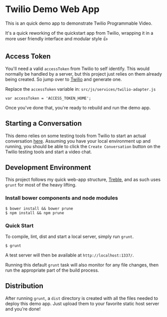 # Twilio Demo Web App

This is an quick demo app to demonstrate Twilio Programmable Video.

It's a quick reworking of the quickstart app from Twilio, wrapping it in a more user friendly interface and modular style :thumbsup:

## Access Token

You'll need a valid `accessToken` from Twilio to self identify. This would normally be handled by a server, but this project just relies on them already being created. So jump over  to [Twilio](https://www.twilio.com/user/account/video/getting-started?step=2&platform=javascript&environment=maclinux) and generate one.

Replace the `accessToken` variable in: `src/js/services/twilio-adapter.js`

```
var accessToken = 'ACCESS_TOKEN_HOME';
```

Once you've done that, you're ready to rebuild and run the demo app.

## Starting a Conversation

This demo relies on some testing tools from Twilio to start an actual conversation [here](https://www.twilio.com/user/account/video/getting-started?platform=javascript&step=3). Assuming you have your local environment up and running, you should be able to click the `Create Conversation` button on the Twilio testing tools and start a video chat.

## Development Environment

This project follows my quick web-app structure, [Treble](https://github.com/gavinbunney/treble), and as such uses `grunt` for most of the heavy lifting.

### Install bower components and node modules

```
$ bower install && bower prune
$ npm install && npm prune
```

### Quick Start

To compile, lint, dist and start a local server, simply run `grunt`.

```
$ grunt
```

A test server will then be available at `http://localhost:1337/`.

Running this default `grunt` task will also monitor for any file changes, then run the appropriate part of the build process.

## Distribution

After running `grunt`, a `dist` directory is created with all the files needed to deploy this demo app. Just upload them to your favorite static host server and you're done!